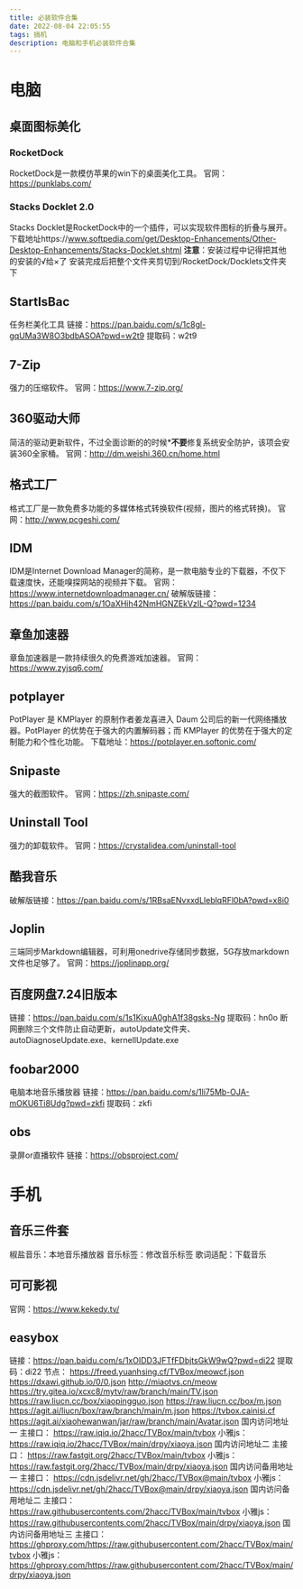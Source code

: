 ```yaml
---
title: 必装软件合集
date: 2022-08-04 22:05:55
tags: 搞机
description: 电脑和手机必装软件合集
---
```

# 电脑
## 桌面图标美化
### RocketDock
RocketDock是一款模仿苹果的win下的桌面美化工具。
官网：https://punklabs.com/

### Stacks Docklet 2.0
Stacks Docklet是RocketDock中的一个插件，可以实现软件图标的折叠与展开。
下载地址https://www.softpedia.com/get/Desktop-Enhancements/Other-Desktop-Enhancements/Stacks-Docklet.shtml
**注意**：安装过程中记得把其他的安装的√给×了
安装完成后把整个文件夹剪切到/RocketDock/Docklets文件夹下

## StartIsBac
任务栏美化工具
链接：https://pan.baidu.com/s/1c8gl-gqUMa3W8O3bdbASOA?pwd=w2t9 
提取码：w2t9

## 7-Zip
强力的压缩软件。
官网：https://www.7-zip.org/

## 360驱动大师
简洁的驱动更新软件，不过全面诊断的的时候***不要**修复系统安全防护，该项会安装360全家桶。
官网：http://dm.weishi.360.cn/home.html

## 格式工厂
格式工厂是一款免费多功能的多媒体格式转换软件(视频，图片的格式转换)。
官网：http://www.pcgeshi.com/

## IDM
IDM是Internet Download Manager的简称，是一款电脑专业的下载器，不仅下载速度快，还能嗅探网站的视频并下载。
官网：https://www.internetdownloadmanager.cn/
破解版链接：https://pan.baidu.com/s/1OaXHih42NmHGNZEkVzIL-Q?pwd=1234

## 章鱼加速器
章鱼加速器是一款持续很久的免费游戏加速器。
官网：https://www.zyjsq6.com/

## potplayer
PotPlayer 是 KMPlayer 的原制作者姜龙喜进入 Daum 公司后的新一代网络播放器。PotPlayer 的优势在于强大的内置解码器；而 KMPlayer 的优势在于强大的定制能力和个性化功能。
下载地址：https://potplayer.en.softonic.com/

## Snipaste
强大的截图软件。
官网：https://zh.snipaste.com/

## Uninstall Tool
强力的卸载软件。
官网：https://crystalidea.com/uninstall-tool

## 酷我音乐
破解版链接：https://pan.baidu.com/s/1RBsaENvxxdLleblqRFl0bA?pwd=x8i0

## Joplin
三端同步Markdown编辑器，可利用onedrive存储同步数据，5G存放markdown文件也足够了。
官网：https://joplinapp.org/

## 百度网盘7.24旧版本
链接：https://pan.baidu.com/s/1s1KjxuA0ghA1f38gsks-Ng 
提取码：hn0o
断网删除三个文件防止自动更新，autoUpdate文件夹、autoDiagnoseUpdate.exe、kernellUpdate.exe

## foobar2000
电脑本地音乐播放器
链接：https://pan.baidu.com/s/1li75Mb-OJA-mOKU6Ti8Udg?pwd=zkfi 
提取码：zkfi

## obs
录屏or直播软件
链接：https://obsproject.com/

# 手机
## 音乐三件套
椒盐音乐：本地音乐播放器
音乐标签：修改音乐标签
歌词适配：下载音乐

## 可可影视
官网：https://www.kekedy.tv/

## easybox
链接：https://pan.baidu.com/s/1xOIDD3JFTfFDbjtsGkW9wQ?pwd=di22 
提取码：di22
节点：
https://freed.yuanhsing.cf/TVBox/meowcf.json
https://dxawi.github.io/0/0.json
http://miaotvs.cn/meow
https://try.gitea.io/xcxc8/mytv/raw/branch/main/TV.json
https://raw.liucn.cc/box/xiaopingguo.json
https://raw.liucn.cc/box/m.json
https://agit.ai/liucn/box/raw/branch/main/m.json
https://tvbox.cainisi.cf
https://agit.ai/xiaohewanwan/jar/raw/branch/main/Avatar.json
国内访问地址一
主接口： https://raw.iqiq.io/2hacc/TVBox/main/tvbox
小雅js： https://raw.iqiq.io/2hacc/TVBox/main/drpy/xiaoya.json
国内访问地址二
主接口： https://raw.fastgit.org/2hacc/TVBox/main/tvbox
小雅js： https://raw.fastgit.org/2hacc/TVBox/main/drpy/xiaoya.json
国内访问备用地址一
主接口： https://cdn.jsdelivr.net/gh/2hacc/TVBox@main/tvbox
小雅js： https://cdn.jsdelivr.net/gh/2hacc/TVBox@main/drpy/xiaoya.json
国内访问备用地址二
主接口： https://raw.githubusercontents.com/2hacc/TVBox/main/tvbox
小雅js： https://raw.githubusercontents.com/2hacc/TVBox/main/drpy/xiaoya.json
国内访问备用地址三
主接口： https://ghproxy.com/https://raw.githubusercontent.com/2hacc/TVBox/main/tvbox
小雅js： https://ghproxy.com/https://raw.githubusercontent.com/2hacc/TVBox/main/drpy/xiaoya.json


